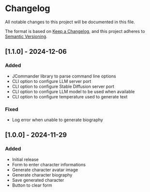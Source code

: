 # Changelog

All notable changes to this project will be documented in this file.

The format is based on [Keep a Changelog](https://keepachangelog.com/en/1.1.0/),
and this project adheres to [Semantic Versioning](https://semver.org/spec/v2.0.0.html).

## [1.1.0] - 2024-12-06

### Added

- JCommander library to parse command line options
- CLI option to configure LLM server port
- CLI option to configure Stable Diffusion server port
- CLI option to configure LLM model to be used when available
- CLI option to configure temperature used to generate text

### Fixed

- Log error when unable to generate biography


## [1.0.0] - 2024-11-29

### Added

- Initial release
- Form to enter character informations
- Generate character avatar image
- Generate character biography
- Save generated character
- Button to clear form
